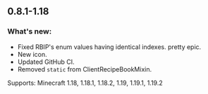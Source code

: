 ## 0.8.1-1.18

### What's new:

* Fixed RBIP's enum values having identical indexes. pretty epic.
* New icon.
* Updated GitHub CI.
* Removed `static` from ClientRecipeBookMixin.

Supports: Minecraft 1.18, 1.18.1, 1.18.2, 1.19, 1.19.1, 1.19.2